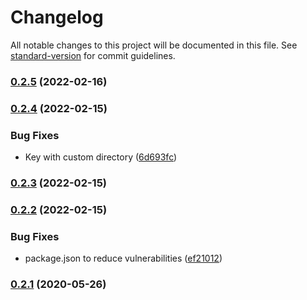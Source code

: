 # Changelog

All notable changes to this project will be documented in this file. See [standard-version](https://github.com/conventional-changelog/standard-version) for commit guidelines.

### [0.2.5](https://github.com/ikhsanalatsary/multer-sharp-s3/compare/v0.2.4...v0.2.5) (2022-02-16)

### [0.2.4](https://github.com/ikhsanalatsary/multer-sharp-s3/compare/v0.2.3...v0.2.4) (2022-02-15)


### Bug Fixes

* Key with custom directory ([6d693fc](https://github.com/ikhsanalatsary/multer-sharp-s3/commit/6d693fc97853025ff87762a2d2aa27300b0d71b0))

### [0.2.3](https://github.com/ikhsanalatsary/multer-sharp-s3/compare/v0.2.2...v0.2.3) (2022-02-15)

### [0.2.2](https://github.com/ikhsanalatsary/multer-sharp-s3/compare/v0.2.1...v0.2.2) (2022-02-15)


### Bug Fixes

* package.json to reduce vulnerabilities ([ef21012](https://github.com/ikhsanalatsary/multer-sharp-s3/commit/ef21012efecff36857376cdf342d22077e8dc724))

### [0.2.1](https://github.com/ikhsanalatsary/multer-sharp-s3/compare/v0.2.0...v0.2.1) (2020-05-26)
